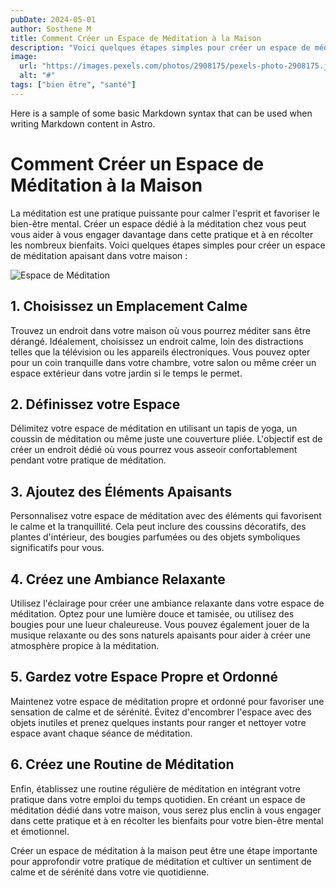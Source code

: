 ```yaml
---
pubDate: 2024-05-01
author: Sosthene M
title: Comment Créer un Espace de Méditation à la Maison
description: "Voici quelques étapes simples pour créer un espace de méditation apaisant dans votre maison"
image:
  url: "https://images.pexels.com/photos/2908175/pexels-photo-2908175.jpeg?auto=compress&cs=tinysrgb&w=1260&h=750&dpr=1"
  alt: "#"
tags: ["bien être", "santé"]
---
```

Here is a sample of some basic Markdown syntax that can be used when writing Markdown content in Astro.


# Comment Créer un Espace de Méditation à la Maison

La méditation est une pratique puissante pour calmer l'esprit et favoriser le bien-être mental. Créer un espace dédié à la méditation chez vous peut vous aider à vous engager davantage dans cette pratique et à en récolter les nombreux bienfaits. Voici quelques étapes simples pour créer un espace de méditation apaisant dans votre maison :


![Espace de Méditation](https://images.pexels.com/photos/4047042/pexels-photo-4047042.jpeg?auto=compress&cs=tinysrgb&w=1260&h=750&dpr=1)

## 1. Choisissez un Emplacement Calme

Trouvez un endroit dans votre maison où vous pourrez méditer sans être dérangé. Idéalement, choisissez un endroit calme, loin des distractions telles que la télévision ou les appareils électroniques. Vous pouvez opter pour un coin tranquille dans votre chambre, votre salon ou même créer un espace extérieur dans votre jardin si le temps le permet.

## 2. Définissez votre Espace

Délimitez votre espace de méditation en utilisant un tapis de yoga, un coussin de méditation ou même juste une couverture pliée. L'objectif est de créer un endroit dédié où vous pourrez vous asseoir confortablement pendant votre pratique de méditation.

## 3. Ajoutez des Éléments Apaisants

Personnalisez votre espace de méditation avec des éléments qui favorisent le calme et la tranquillité. Cela peut inclure des coussins décoratifs, des plantes d'intérieur, des bougies parfumées ou des objets symboliques significatifs pour vous.

## 4. Créez une Ambiance Relaxante

Utilisez l'éclairage pour créer une ambiance relaxante dans votre espace de méditation. Optez pour une lumière douce et tamisée, ou utilisez des bougies pour une lueur chaleureuse. Vous pouvez également jouer de la musique relaxante ou des sons naturels apaisants pour aider à créer une atmosphère propice à la méditation.

## 5. Gardez votre Espace Propre et Ordonné

Maintenez votre espace de méditation propre et ordonné pour favoriser une sensation de calme et de sérénité. Évitez d'encombrer l'espace avec des objets inutiles et prenez quelques instants pour ranger et nettoyer votre espace avant chaque séance de méditation.

## 6. Créez une Routine de Méditation

Enfin, établissez une routine régulière de méditation en intégrant votre pratique dans votre emploi du temps quotidien. En créant un espace de méditation dédié dans votre maison, vous serez plus enclin à vous engager dans cette pratique et à en récolter les bienfaits pour votre bien-être mental et émotionnel.

Créer un espace de méditation à la maison peut être une étape importante pour approfondir votre pratique de méditation et cultiver un sentiment de calme et de sérénité dans votre vie quotidienne.
